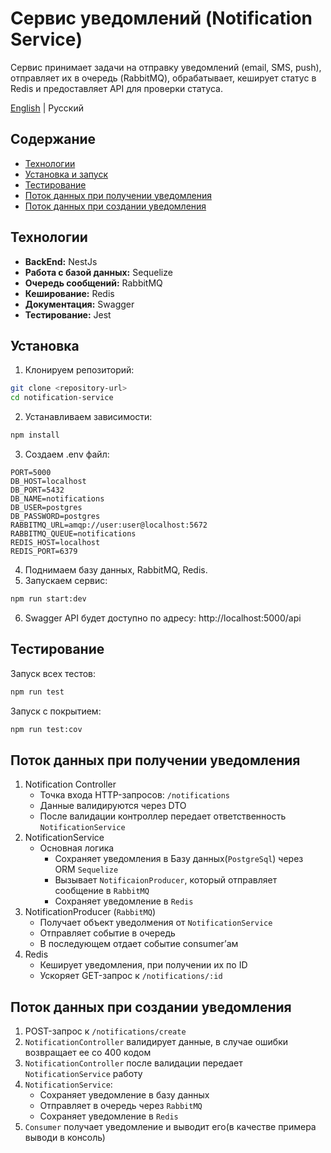 # Сервис уведомлений (Notification Service)

Сервис принимает задачи на отправку уведомлений (email, SMS, push), отправляет их в очередь (RabbitMQ), обрабатывает, кеширует статус в Redis и предоставляет API для проверки статуса.

[English](./README.md) | Русский

## Содержание
- [Технологии](#технологии)
- [Установка и запуск](#установка)
- [Тестирование](#тестирование)
- [Поток данных при получении уведомления](#поток-данных-при-получении-уведомления)
- [Поток данных при создании уведомления](#поток-данных-при-создании-уведомления)

## Технологии
- **BackEnd:** NestJs
- **Работа с базой данных:** Sequelize
- **Очередь сообщений:** RabbitMQ
- **Кеширование:** Redis
- **Документация:** Swagger
- **Тестирование:** Jest

## Установка
1. Клонируем репозиторий:
```bash
git clone <repository-url>
cd notification-service 
```
2. Устанавливаем зависимости:
```bash
npm install 
```
3. Создаем .env файл:
```dotenv
PORT=5000
DB_HOST=localhost
DB_PORT=5432
DB_NAME=notifications
DB_USER=postgres
DB_PASSWORD=postgres
RABBITMQ_URL=amqp://user:user@localhost:5672
RABBITMQ_QUEUE=notifications
REDIS_HOST=localhost
REDIS_PORT=6379
```
4. Поднимаем базу данных, RabbitMQ, Redis.
5. Запускаем сервис:
```bash
npm run start:dev 
```
6. Swagger API будет доступно по адресу: http://localhost:5000/api

## Тестирование
Запуск всех тестов:
```bash
npm run test
```

Запуск с покрытием:
```bash
npm run test:cov
```

## Поток данных при получении уведомления
1. Notification Controller
   - Точка входа HTTP-запросов: `/notifications`
   - Данные валидируются через DTO
   - После валидации контроллер передает ответственность `NotificationService`
2. NotificationService
   - Основная логика
       - Сохраняет уведомления в Базу данных(`PostgreSql`) через ORM `Sequelize`
       - Вызывает `NotificaionProducer`, который отправляет сообщение в `RabbitMQ`
       - Сохраняет уведомление в `Redis`
3. NotificationProducer (`RabbitMQ`)
   - Получает объект уведолмения от `NotificationService`
   - Отправляет событие в очередь
   - В последующем отдает событие consumer’ам
4. Redis
   - Кеширует уведомления, при получении их по ID
   - Ускоряет GET-запрос к `/notifications/:id`

## Поток данных при создании уведомления
1. POST-запрос к `/notifications/create`
2. `NotificationController` валидирует данные, в случае ошибки возвращает ее со 400 кодом
3. `NotificationController` после валидации передает `NotificationService` работу
4. `NotificationService`:
   - Сохраняет уведомление в базу данных
   - Отправляет в очередь через `RabbitMQ`
   - Сохраняет уведомление в `Redis`
5. `Consumer` получает уведомление и выводит его(в качестве примера выводи в консоль)